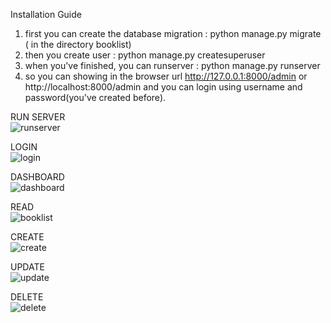 
Installation Guide

1. first you can create the database migration : python manage.py migrate ( in the directory booklist)
2. then you create user : python manage.py createsuperuser
3. when you've finished, you can runserver : python manage.py runserver
4. so you can showing in the browser url http://127.0.0.1:8000/admin or http://localhost:8000/admin and you can login using username and password(you've created before).
<p>RUN SERVER <br/><img src="https://image.ibb.co/mq1xxw/runserver.png" alt="runserver" border="0"></p>
<p>LOGIN <br/><img src="https://image.ibb.co/jRh9AG/login.png" alt="login" border="0"></p>
<p>DASHBOARD <br/><img src="https://preview.ibb.co/mGRfHw/dashboard.png" alt="dashboard" border="0"></p>
<p>READ <br/><img src="https://preview.ibb.co/mricEb/booklist.png" alt="booklist" border="0"></p>
<p>CREATE <br/><img src="https://preview.ibb.co/nGrTnw/create.png" alt="create" border="0"></p>
<p>UPDATE <br/><img src="https://preview.ibb.co/fY1dnw/update.png" alt="update" border="0"></p>
<p>DELETE <br/><img src="https://preview.ibb.co/dHW00G/delete.png" alt="delete" border="0"></p>

